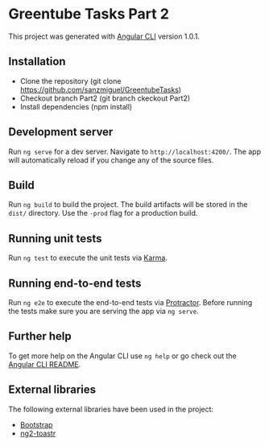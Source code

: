 # Greentube Tasks Part 2

This project was generated with [Angular CLI](https://github.com/angular/angular-cli) version 1.0.1.

## Installation

* Clone the repository (git clone https://github.com/sanzmiguel/GreentubeTasks)
* Checkout branch Part2 (git branch ckeckout Part2)
* Install dependencies (npm install)

## Development server

Run `ng serve` for a dev server. Navigate to `http://localhost:4200/`. The app will automatically reload if you change any of the source files.

## Build

Run `ng build` to build the project. The build artifacts will be stored in the `dist/` directory. Use the `-prod` flag for a production build.

## Running unit tests

Run `ng test` to execute the unit tests via [Karma](https://karma-runner.github.io).

## Running end-to-end tests

Run `ng e2e` to execute the end-to-end tests via [Protractor](http://www.protractortest.org/).
Before running the tests make sure you are serving the app via `ng serve`.

## Further help

To get more help on the Angular CLI use `ng help` or go check out the [Angular CLI README](https://github.com/angular/angular-cli/blob/master/README.md).

## External libraries

The following external libraries have been used in the project:

* [Bootstrap](https://github.com/angular/angular-cli/blob/master/docs/documentation/stories/include-bootstrap.md)
* [ng2-toastr](https://github.com/PointInside/ng2-toastr)